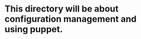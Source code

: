 This directory will be about configuration management and using puppet.
========================================================================
